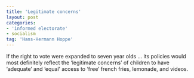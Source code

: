 ```yaml
---
title: 'Legitimate concerns'
layout: post
categories:
- 'informed electorate'
- socialism
tag: 'Hans-Hermann Hoppe'
---
```


If the right to vote were expanded to seven year olds … its policies would most definitely reflect the ‘legitimate concerns’ of children to have ‘adequate’ and ‘equal’ access to ‘free’ french fries, lemonade, and videos.